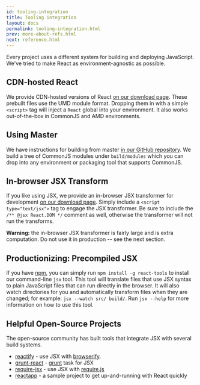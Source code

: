 ```yaml
---
id: tooling-integration
title: Tooling integration
layout: docs
permalink: tooling-integration.html
prev: more-about-refs.html
next: reference.html
---
```

Every project uses a different system for building and deploying JavaScript. We've tried to make React as environment-agnostic as possible.

## CDN-hosted React

We provide CDN-hosted versions of React [on our download page](/react/downloads.html). These prebuilt files use the UMD module format. Dropping them in with a simple `<script>` tag will inject a `React` global into your environment. It also works out-of-the-box in CommonJS and AMD environments.

## Using Master

We have instructions for building from master [in our GitHub repository](https://github.com/facebook/react). We build a tree of CommonJS modules under `build/modules` which you can drop into any environment or packaging tool that supports CommonJS.

## In-browser JSX Transform

If you like using JSX, we provide an in-browser JSX transformer for development [on our download page](/react/downloads.html). Simply include a `<script type="text/jsx">` tag to engage the JSX transformer. Be sure to include the `/** @jsx React.DOM */` comment as well, otherwise the transformer will not run the transforms.

**Warning:** the in-browser JSX transformer is fairly large and is extra computation. Do not use it in production -- see the next section.

## Productionizing: Precompiled JSX

If you have [npm](http://npmjs.org/), you can simply run `npm install -g react-tools` to install our command-line `jsx` tool. This tool will translate files that use JSX syntax to plain JavaScript files that can run directly in the browser. It will also watch directories for you and automatically transform files when they are changed; for example: `jsx --watch src/ build/`. Run `jsx --help` for more information on how to use this tool.

## Helpful Open-Source Projects

The open-source community has built tools that integrate JSX with several build systems.

* [reactify](https://github.com/andreypopp/reactify) - use JSX with [browserify](http://browserify.org/).
* [grunt-react](https://github.com/ericclemmons/grunt-react) - [grunt](http://gruntjs.com/) task for JSX
* [require-jsx](https://github.com/seiffert/require-jsx) - use JSX with [require.js](http://requirejs.org/)
* [reactapp](https://github.com/jordwalke/reactapp) - a sample project to get up-and-running with React quickly
